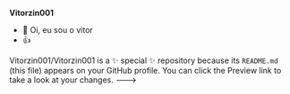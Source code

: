 **Vitorzin001**

- 👋 Oi, eu sou o vitor
- 👍 




Vitorzin001/Vitorzin001 is a ✨ special ✨ repository because its `README.md` (this file) appears on your GitHub profile.
You can click the Preview link to take a look at your changes.
--->
